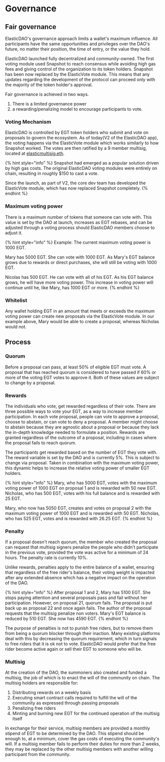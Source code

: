 # Governance

## Fair governance

ElasticDAO's governance approach limits a wallet's maximum influence. All participants have the same opportunities and privileges over the DAO's future, no matter their position, the time of entry, or the value they hold.

ElasticDAO launched fully decentralized and community-owned. The first voting module used Snapshot to reach consensus while avoiding high gas fees and giving control of the organization to its token holders. Snapshot has been now replaced by the ElasticVote module. This means that any updates regarding the development of the protocol can proceed only with the majority of the token holder's approval. 

Fair governance is achieved in two ways.

1. There is a limited governance power
2. a rewarding/penalizing model to encourage participants to vote.

### Voting Mechanism

ElasticDAO is controlled by EGT token holders who submit and vote on proposals to govern the ecosystem. As of today\(V2 of the ElasticDAO app\), the voting happens via the ElasticVote module which works similarly to how Snapshot worked. The votes are then ratified by a 9 member multisig, located at [elasticmultisig.eth](https://etherscan.io/address/0x8c2251e028043e38f58ac64c00e1f940d305aa62).

{% hint style="info" %}
Snapshot had emerged as a popular solution driven by high gas costs. The original ElasticDAO voting modules were entirely on chain, resulting in roughly $150 to cast a vote. 

Since the launch, as part of V2, the core dev team has developed the ElasticVote module, which has now replaced Snapshot completely.
{% endhint %}

### Maximum voting power

There is a maximum number of tokens that someone can vote with. This value is set by the DAO at launch, increases as EGT rebases, and can be adjusted through a voting process should ElasticDAO members choose to adjust it.

{% hint style="info" %}
Example: The current maximum voting power is 1000 EGT.

Mary has 5000 EGT. She can vote with 1000 EGT. As Mary's EGT balance grows due to rewards or direct purchases, she will still be voting with 1000 EGT.

Nicolas has 500 EGT. He can vote with all of his EGT. As his EGT balance grows, he will have more voting power. This increase in voting power will continue until he, like Mary, has 1000 EGT or more. 
{% endhint %}

### Whitelist

Any wallet holding EGT in an amount that meets or exceeds the maximum voting power can create new proposals via the ElasticVote module. In our example above, Mary would be able to create a proposal, whereas Nicholas would not.

## Process 

### Quorum

Before a proposal can pass, at least 50% of eligible EGT must vote. A proposal that has reached quorum is considered to have passed if 60% or more of the voting EGT votes to approve it. Both of these values are subject to change by a proposal.

### Rewards

The individuals who vote, get rewarded regardless of their vote. There are three possible ways to vote your EGT, as a way to increase member participation. In each vote proposal, people can vote to approve a proposal, choose to abstain, or can vote to deny a proposal. A member might choose to abstain because they are agnostic about a proposal or because they lack the in-depth knowledge needed to formulate a position. Rewards are granted regardless of the outcome of a proposal, including in cases where the proposal fails to reach quorum.

The participants get rewarded based on the number of EGT they vote with. The reward variable is set by the DAO and is currently 5%. This is subject to change via proposal. Taken in combination with the maximum voting power, this dynamic helps to increase the relative voting power of smaller EGT holders.

{% hint style="info" %}
Mary, who has 5000 EGT, votes with the maximum voting power of 1000 EGT on proposal 1 and is rewarded with 50 new EGT. Nicholas, who has 500 EGT, votes with his full balance and is rewarded with 25 EGT.

Mary, who now has 5050 EGT, creates and votes on proposal 2 with the maximum voting power of 1000 EGT and is rewarded with 50 EGT. Nicholas, who has 525 EGT, votes and is rewarded with 26.25 EGT.
{% endhint %}

### Penalty

If a proposal doesn't reach quorum, the member who created the proposal can request that multisig signers penalize the people who didn't participate in the previous vote, provided the vote was active for a minimum of 24 hours. The penalty rate is currently 10%.

Unlike rewards, penalties apply to the entire balance of a wallet, ensuring that regardless of the free rider's balance, their voting weight is impacted after any extended absence which has a negative impact on the operation of the DAO.

{% hint style="info" %}
After proposal 1 and 2, Mary has 5100 EGT. She stops paying attention and several proposals pass and fail without her participation. However, on proposal 21, quorum fails. The proposal is put back up as proposal 22 and once again fails. The author of the proposal requests that the multisig penalize non voters. Mary's EGT balance is reduced by 510 EGT. She now has 4590 EGT.
{% endhint %}

The purpose of penalties is not to punish free riders, but to remove them from being a quorum blocker through their inaction. Many existing platforms deal with this by decreasing the quorum requirement, which in turn signals to free riders that it is ok not to vote. ElasticDAO would prefer that the free rider become active again or sell their EGT to someone who will be.

### Multisig

At the creation of the DAO, the summoners also created and funded a multisig, the job of which is to enact the will of the community on chain. The multisig holders are responsible for:

1. Distributing rewards on a weekly basis
2. Executing smart contract calls required to fulfill the will of the community as expressed through passing proposals
3. Penalizing free riders
4. Minting and burning new EGT for the continued operation of the multisig itself

In exchange for their service, multisig members are provided a monthly stipend of EGT to be determined by the DAO. This stipend should be enough to, at a minimum, cover the gas costs of executing the community's will. If a multisig member fails to perform their duties for more than 2 weeks, they may be replaced by the other multisig members with another willing participant from the community.



